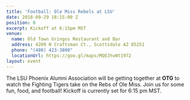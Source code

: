 ```yaml
---
title: 'Football: Ole Miss Rebels at LSU'
date: 2018-09-29 18:15:00 Z
position: 0
excerpt: Kickoff at 6:15pm MST
venue:
  name: Old Town Gringos Restaurant and Bar
  address: 4209 N Craftsman Ct., Scottsdale AZ 85251
  phone: "(480) 423-3800"
  locationUrl: https://goo.gl/maps/MQEJhvWt1972
layout: event
---
```


The LSU Phoenix Alumni Association will be getting together at **OTG** to watch the Fighting Tigers take on the Rebs of Ole Miss. Join us for some fun, food, and football! Kickoff is currently set for 6:15 pm MST.